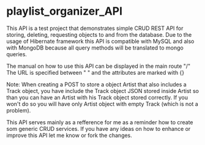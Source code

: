 # playlist_organizer_API
This API is a test project that demonstrates simple CRUD REST API for storing, deleting, requesting objects to and from the database.
Due to the usage of Hibernate framework this API is compatible with MySQL and also with MongoDB because all query methods will be
translated to mongo queries.

The manual on how to use this API can be displayed in the main route "/"
The URL is specified between " " and the attributes are marked with {}

Note: When creating a POST to store a object Artist that also includes a Track object, you have include the Track object JSON
stored inside Artist so than you can have an Artist with his Track object stored correctly. If you won't do so you will have only
Artist object with empty Track (which is not a problem). 

This API serves mainly as a refference for me as a reminder how to create som generic CRUD services.
If you have any ideas on how to enhance or improve this API let me know or fork the changes.
